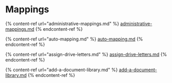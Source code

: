 # Mappings

{% content-ref url="administrative-mappings.md" %}
[administrative-mappings.md](administrative-mappings.md)
{% endcontent-ref %}

{% content-ref url="auto-mapping.md" %}
[auto-mapping.md](auto-mapping.md)
{% endcontent-ref %}

{% content-ref url="assign-drive-letters.md" %}
[assign-drive-letters.md](assign-drive-letters.md)
{% endcontent-ref %}

{% content-ref url="add-a-document-library.md" %}
[add-a-document-library.md](add-a-document-library.md)
{% endcontent-ref %}

